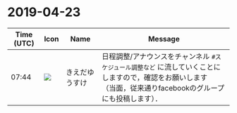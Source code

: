 # 2019-04-23

|Time (UTC)|Icon|Name|Message|
|---|---|---|---|
|07:44|![](https://avatars.slack-edge.com/2019-03-11/571585797168_09840ca518e784c46d3a_72.png)|きえだゆうすけ|日程調整/アナウンスをチャンネル `#スケジュール調整など` に流していくことにしますので，確認をお願いします<br>（当面，従来通りfacebookのグループにも投稿します）．|
